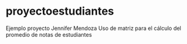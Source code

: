 # proyectoestudiantes
Ejemplo proyecto Jennifer Mendoza
Uso de matriz  para el cálculo del promedio de notas de estudiantes
